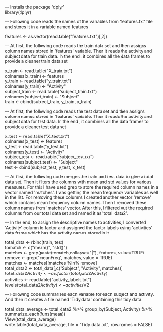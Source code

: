 -- Installs the package 'dplyr'  
library(dplyr)

-- Following code reads the names of the variables from 'features.txt' file and stores it in a variable named features

features <- as.vector(read.table("features.txt")[,2])


-- At first, the following code reads the train data set and then assigns column names stored in 'features' variable. Then it reads the activity and subject data for train data. In the end , it combines all the data frames to provide a cleaner train data set

x_train <- read.table("X_train.txt")  
colnames(x_train) <- features  
y_train <- read.table("y_train.txt")  
colnames(y_train) <- "Activity"  
subject_train <- read.table("subject_train.txt")  
colnames(subject_train) <- "Subject"  
train <- cbind(subject_train, y_train, x_train)  


-- At first, the following code reads the test data set and then assigns column names stored in 'features' variable. Then it reads the activity and subject data for test data. In the end , it combines all the data frames to provide a cleaner test data set

x_test <- read.table("X_test.txt")  
colnames(x_test) <- features  
y_test <- read.table("y_test.txt")  
colnames(y_test) <- "Activity"  
subject_test <- read.table("subject_test.txt")  
colnames(subject_test) <- "Subject"  
test <- cbind(subject_test, y_test, x_test)  


-- At first, the following code merges the train and test data to give a total data set. Then it filters the columns with mean and std values for various measures. For this I have used grep to store the required column names in a vector named 'matches'. I was getting the mean frequency variables as well in the list. For removing these columns I created another vector 'remove' which contains mean frequency column names. Then I removed these column names from 'matches' vector. After this, I filtered out the required columns from our total data set and named it as 'total_data2'.

-- In the end, to assign the descriptive names to activities, I converted 'Activity' column to factor and assigned the factor labels using 'activities' data frame which has the activity names stored in it. 

total_data <- rbind(train, test)  
tomatch <- c("mean()", "std()")  
matches <- grep(paste(tomatch,collapse="|"), features, value=TRUE)  
remove <- grep("meanFreq", matches, value = TRUE)  
matches <- matches[!matches %in% remove]  
total_data2 <- total_data[,c("Subject", "Activity", matches)]  
total_data2$Activity <- as.factor(total_data2$Activity)  
activities <- read.table("activity_labels.txt")  
levels(total_data2$Activity) <- activities$V2  
   
-- Following code summarizes each variable for each subject and activity. And then it creates a file named 'Tidy data' containing this tidy data.

total_data_average <- total_data2 %>% group_by(Subject, Activity) %>% summarize_each(funs(mean))  
View(total_data_average)  
write.table(total_data_average, file = "Tidy data.txt", row.names = FALSE)

